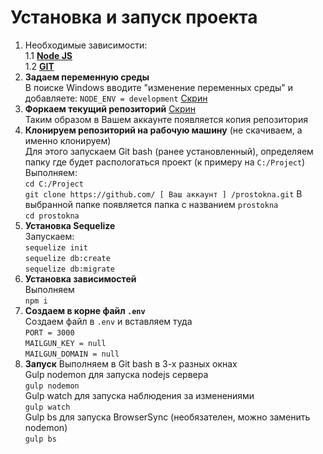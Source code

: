 # Установка и запуск проекта
1. Необходимые зависимости:<br>
  1.1 [**Node JS**](https://nodejs.org/en/download/)<br>
  1.2 [**GIT**](https://git-scm.com/downloads)<br>
2. **Задаем переменную среды**<br>
В поиске Windows вводите "изменение переменных среды" и добавляете: `NODE_ENV = development` [Скрин](http://joxi.ru/krDgMojfEXZQqA)
3. **Форкаем текущий репозиторий** [Скрин](http://joxi.ru/l2ZKkoltwQNK4A)<br>
Таким образом в Вашем аккаунте появляется копия репозитория
4. **Клонируем репозиторий на рабочую машину** (не скачиваем, а именно клонируем)<br>
Для этого запускаем Git bash (ранее установленный), определяем папку где будет распологаться проект (к примеру на `C:/Project`)<br>
Выполняем:<br>
`cd C:/Project`<br>
`git clone https://github.com/ [ Ваш аккаунт ] /prostokna.git`
В выбранной папке появляется папка с названием `prostokna`<br>
`cd prostokna`<br>
5. **Установка Sequelize**<br>
Запускаем:<br>
`sequelize init`<br>
`sequelize db:create`<br>
`sequelize db:migrate`<br>
6. **Установка зависимостей**<br>
Выполняем<br>
`npm i`
7. **Создаем в корне файл `.env`**<br>
Создаем файл в `.env` и вставляем туда<br>
`PORT = 3000`<br>
`MAILGUN_KEY = null`<br>
`MAILGUN_DOMAIN = null`<br>
8. **Запуск**
Выполняем в Git bash в 3-х разных окнах<br>
Gulp nodemon для запуска nodejs сервера <br>
`gulp nodemon`<br>
Gulp watch для запуска наблюдения за изменениями <br>
`gulp watch`<br>
Gulp bs для запуска BrowserSync (необязателен, можно заменить nodemon) <br>
`gulp bs`
